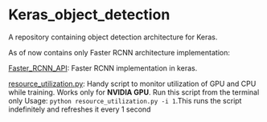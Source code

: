 # Keras_object_detection

A repository containing object detection architecture for Keras.

As of now contains only Faster RCNN architecture implementation:

[Faster_RCNN_API](https://github.com/Abhijit-2592/Keras_object_detection/tree/master/Faster_RCNN_API): Faster RCNN implementation in keras.

[resource_utilization.py](./resource_utilization.py): Handy script to monitor utilization of GPU and CPU while training. Works only for **NVIDIA GPU**. Run this script from the terminal only
Usage: `python resource_utilization.py -i 1`.This runs the script indefinitely and refreshes it every 1 second
